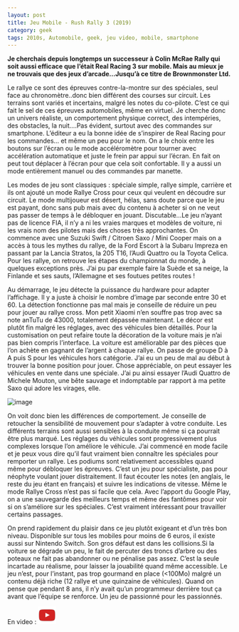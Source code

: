 ```yaml
---
layout: post
title: Jeu Mobile - Rush Rally 3 (2019)
category: geek
tags: 2010s, Automobile, geek, jeu video, mobile, smartphone
---
```


**Je cherchais depuis longtemps un successeur à Colin McRae Rally qui soit aussi efficace que l’était Real Racing 3 sur mobile. Mais au mieux je ne trouvais que des jeux d’arcade…Jusqu’à ce titre de Brownmonster Ltd.**

Le rallye ce sont des épreuves contre-la-montre sur des spéciales, seul face au chronomètre..donc bien différent des courses sur circuit. Les terrains sont variés et incertains, malgré les notes du co-pilote. C’est ce qui fait le sel de ces épreuves automobiles, même en virtuel. Je cherche donc un univers réaliste, un comportement physique correct, des intempéries, des obstacles, la nuit….Pas évident, surtout avec des commandes sur smartphone. L’éditeur a eu la bonne idée de s’inspirer de Real Racing pour les commandes… et même un peu pour le nom. On a le choix entre les boutons sur l’écran ou le mode accéléromètre pour tourner avec accélération automatique et juste le frein par appui sur l’écran. En fait on peut tout déplacer à l’écran pour que cela soit confortable. Il y a aussi un mode entièrement manuel ou des commandes par manette.

Les modes de jeu sont classiques : spéciale simple, rallye simple, carrière et ils ont ajouté un mode Rallye Cross pour ceux qui veulent en découdre sur circuit. Le mode multijoueur est désert, hélas, sans doute parce que le jeu est payant, donc sans pub mais avec du contenu à acheter si on ne veut pas passer de temps à le débloquer en jouant. Discutable…Le jeu n’ayant pas de licence FIA, il n’y a ni les vraies marques et modèles de voiture, ni les vrais nom des pilotes mais des choses très approchantes. On commence avec une Suzuki Swift / Citroen Saxo / Mini Cooper mais on a accès à tous les mythes du rallye, de la Ford Escort à la Subaru Impreza en passant par la Lancia Stratos, la 205 T16, l’Audi Quattro ou la Toyota Celica. Pour les rallye, on retrouve les étapes du championnat du monde, à quelques exceptions près. J’ai pu par exemple faire la Suède et sa neige, la Finlande et ses sauts, l’Allemagne et ses foutues petites routes !

Au démarrage, le jeu détecte la puissance du hardware pour adapter l’affichage. Il y a juste à choisir le nombre d’image par seconde entre 30 et 60. La détection fonctionne pas mal mais je conseille de réduire un peu pour jouer au rallye cross. Mon petit Xiaomi n’en souffre pas trop avec sa note anTuTu de 43000, totalement dépassée maintenant. Le décor est plutôt fin malgré les réglages, avec des véhicules bien détaillés. Pour la customisation on peut refaire toute la décoration de la voiture mais je n’ai pas bien compris l’interface. La voiture est améliorable par des pièces que l’on achète en gagnant de l’argent à chaque rallye. On passe de groupe D à A puis S pour les véhicules hors catégorie. J’ai eu un peu de mal au début à trouver la bonne position pour jouer. Chose appréciable, on peut essayer les véhicules en vente dans une spéciale. J’ai pu ainsi essayer l’Audi Quattro de Michele Mouton, une bête sauvage et indomptable par rapport à ma petite Saxo qui adore les virages, elle.

![image](https://filedn.eu/llqi9IBxlYouGRXYG2xlROb/img/2020/rush-rally3.jpg)

On voit donc bien les différences de comportement. Je conseille de retoucher la sensibilité de mouvement pour s’adapter à votre conduite. Les différents terrains sont aussi sensibles à la conduite même si ça pourrait être plus marqué. Les réglages du véhicules sont progressivement plus complexes lorsque l’on améliore le véhicule. J’ai commencé en mode facile et je peux vous dire qu’il faut vraiment bien connaître les spéciales pour remporter un rallye. Les podiums sont relativement accessibles quand même pour débloquer les épreuves. C’est un jeu pour spécialiste, pas pour néophyte voulant jouer distraitement. Il faut écouter les notes (en anglais, le reste du jeu étant en français) et suivre les indications de vitesse. Même le mode Rallye Cross n’est pas si facile que cela. Avec l’apport du Google Play, on a une sauvegarde des meilleurs temps et même des fantômes pour voir si on s’améliore sur les spéciales. C’est vraiment intéressant pour travailler certains passages.

On prend rapidement du plaisir dans ce jeu plutôt exigeant et d’un très bon niveau. Disponible sur tous les mobiles pour moins de 6 euros, il existe aussi sur Nintendo Switch. Son gros défaut est dans les collisions.Si la voiture se dégrade un peu, le fait de percuter des troncs d’arbre ou des poteaux ne fait pas abandonner ou ne pénalise pas assez. C’est la seule incartade au réalisme, pour laisser la jouabilité quand même accessible. Le jeu n’est, pour l’instant, pas trop gourmand en place (<100Mo) malgré un contenu déjà riche (12 rallye et une quinzaine de véhicules). Quand on pense que pendant 8 ans, il n’y avait qu’un programmeur derrière tout ça avant que l’équipe se renforce. Un jeu de passionné pour les passionnés.

En video : [![video](/images/youtube.png)](https://youtu.be/xXAdrLM6RUc)
